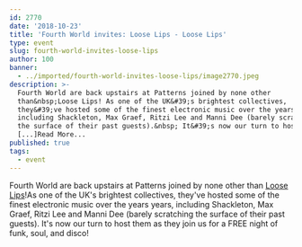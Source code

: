 ```yaml
---
id: 2770
date: '2018-10-23'
title: 'Fourth World invites: Loose Lips - Loose Lips'
type: event
slug: fourth-world-invites-loose-lips
author: 100
banner:
  - ../imported/fourth-world-invites-loose-lips/image2770.jpeg
description: >-
  Fourth World are back upstairs at Patterns joined by none other
  than&nbsp;Loose Lips! As one of the UK&#39;s brightest collectives,
  they&#39;ve hosted some of the finest electronic music over the years years,
  including Shackleton, Max Graef, Ritzi Lee and Manni Dee (barely scratching
  the surface of their past guests).&nbsp; It&#39;s now our turn to host
  [...]Read More...
published: true
tags:
  - event
---
```

Fourth World are back upstairs at Patterns joined by none other than [Loose Lips](https://www.facebook.com/LooseLips123/)!As one of the UK's brightest collectives, they've hosted some of the finest electronic music over the years years, including Shackleton, Max Graef, Ritzi Lee and Manni Dee (barely scratching the surface of their past guests). It's now our turn to host them as they join us for a FREE night of funk, soul, and disco!